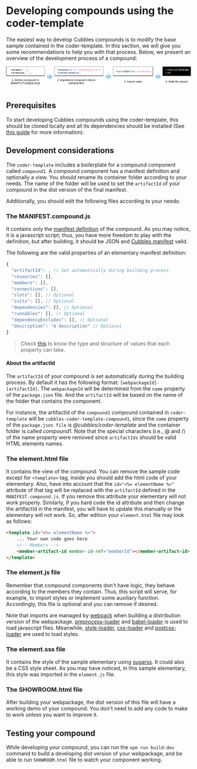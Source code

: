 # Developing compounds using the coder-template

The easiest way to develop Cubbles compounds is to modify the base sample contained in the coder-template. In this section, we will give you some recommendations to help you with that process. Below, we present an overview of the development process of a compound:

![Developing a compound with the coder-template](../.gitbook/assets/compound-with-coder-template.png)

## Prerequisites

To start developing Cubbles compounds using the coder-template, this should be cloned locally and all its dependencies should be installed (See [this guide](./creating-project.md) for more information).

## Development considerations

The `coder-template` includes a boilerplate for a compound component called `compound1`. A compound component has a manifest definition and optionally a view. You should rename its container folder according to your needs. The name of the folder will be used to set the `artifactId` of your compound in the dist version of the final manifest.

Additionally, you should edit the following files according to your needs:

### The **MANIFEST.compound.js**

It contains only the [manifest definition](../terms-and-concepts/artifacts.md#artifact-definition) of the compound. As you may notice, it is a javascript script; thus, you have more freedom to play with the definition, but after building, it should be JSON and [Cubbles manifest](http://cubbles.github.io/cubx-webpackage-document-api/schema-explorer.html?schemaPath=master/lib/jsonSchema/manifestWebpackage-10.0.0.schema.json) valid.

The following are the valid properties of an elementary manifest definition:

```javascript
{
  "artifactId": , // Set automatically during building process
  "resources": [],
  "members": [],
  "connections": [],
  "slots": [], // Optional
  "inits": [], // Optional
  "dependencies": [], // Optional
  "runnables": [], // Optional
  "dependencyExcludes": [], // Optional
  "description": "A description" // Optional
}
```

> Check [this](http://cubbles.github.io/cubx-webpackage-document-api/schema-explorer.html?schemaPath=master/lib/jsonSchema/manifestWebpackage-10.0.0.schema.json) to know the type and structure of values that each property can take.

#### About the artifactId

The `artifactId` of your compound is set automatically during the building process. By default it has the following format: `[webpackageId]-[artifactId]`. The `webpackageId` will be determined from the `name` property of the `package.json` file. And the `artifactId` will be based on the name of the folder that contains the component.

For instance, the artifactId of the `compound1` compound contained in `coder-template` will be `cubbles-coder-template-compound1`, since the `name` property of the `package.json file` is *@cubbles/coder-template* and the container folder is called *compound1*. Note that the special characters (i.e., @ and /) of the name property were removed since `artifactIds` should be valid HTML elements names.

### The **element.html** file

It contains the view of the compound. You can remove the sample code except for `<template>` tag, inside you should add the html code of your elementary. Also, have into account that the `id="<%= elementName %>"` attribute of that tag will be replaced with the `artifactId` defined in the `MANIFEST.compound.js`. If you remove this attribute your elementary will not work properly. Similarly, if you hard code the id attribute and then change the artifactId in the manifest, you will have to update this manually or the elementary will not work. So, after edition your `element.html` file may look as follows:

```html
<template id="<%= elementName %>">
    ... Your own code goes here
    <!-- Members -->
    <member-artifact-id member-id-ref="memberId"></member-artifact-id>
</template>
```

### The **element.js** file

Remember that compound components don't have logic, they behave according to the members they contain. Thus, this script will serve, for example, to import styles or implement some auxiliary function. Accordingly, this file is optional and you can remove if desired.

Note that imports are managed by [webpack](https://webpack.github.io/) when building a distribution version of the webpackage. [preprocess-loader](https://www.npmjs.com/package/preprocess-loader) and [babel-loader](https://webpack.js.org/loaders/babel-loader/) is used to load javascript files. Meanwhile, [style-loader](https://webpack.js.org/loaders/style-loader/), [css-loader](https://webpack.js.org/loaders/css-loader/) and [postcss-loader](https://webpack.js.org/loaders/postcss-loader/) are used to load styles.

### The **element.sss** file

It contains the style of the sample elementary using [sugarss](https://github.com/postcss/sugarss). It could also be a CSS style sheet. As you may have noticed, in this sample elementary, this style was imported in the `element.js` file.

### The **SHOWROOM.html** file

After building your webpackage, the dist version of this file will have a working demo of your compound. You don't need to add any code to make to work unless you want to improve it.

## Testing your compound

While developing your compound, you can run the `npm run build:dev` command to build a developing dist version of your webpackage, and be able to run `SHOWROOM.html` file to watch your component working.